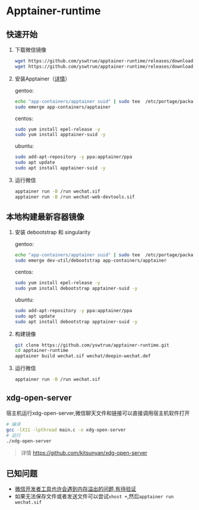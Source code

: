 # Apptainer-runtime

## 快速开始

1. 下载微信镜像

   ```bash
   wget https://github.com/yswtrue/apptainer-runtime/releases/download/stable/wechat.sif
   wget https://github.com/yswtrue/apptainer-runtime/releases/download/latest/wechat-web-devtools.sif
   ```

2. 安装Apptainer（[详情](https://apptainer.org/docs/admin/main/installation.html#install-from-pre-built-packages)）


   gentoo:

   ```bash
   echo "app-containers/apptainer suid" | sudo tee  /etc/portage/package.use/apptainer
   sudo emerge app-containers/apptainer
   ```

   centos:

   ```bash
   sudo yum install epel-release -y
   sudo yum install apptainer-suid -y
   ```

   ubuntu:

   ```bash
   sudo add-apt-repository -y ppa:apptainer/ppa
   sudo apt update
   sudo apt install apptainer-suid -y
   ```

  1. 运行微信

     ```bash
     apptainer run -B /run wechat.sif
     apptainer run -B /run wechat-web-devtools.sif
     ```

## 本地构建最新容器镜像

1. 安装 debootstrap 和 singularity

   gentoo:

   ```bash
   echo "app-containers/apptainer suid" | sudo tee  /etc/portage/package.use/apptainer
   sudo emerge dev-util/debootstrap app-containers/apptainer
   ```

   centos:

   ```bash
   sudo yum install epel-release -y
   sudo yum install debootstrap apptainer-suid -y
   ```

   ubuntu:

   ```bash
   sudo add-apt-repository -y ppa:apptainer/ppa
   sudo apt update
   sudo apt install debootstrap apptainer-suid -y
   ```

2. 构建镜像

   ```bash
   git clone https://github.com/yswtrue/apptainer-runtime.git
   cd apptainer-runtime
   apptainer build wechat.sif wechat/deepin-wechat.def
   ```

3. 运行微信

   ```bash
   apptainer run -B /run wechat.sif
   ```

## xdg-open-server

宿主机运行xdg-open-server,微信聊天文件和链接可以直接调用宿主机软件打开

```bash
# 编译
gcc -lX11 -lpthread main.c -o xdg-open-server
# 运行
./xdg-open-server
```
> 详情 https://github.com/kitsunyan/xdg-open-server


## 已知问题

- [微信开发者工具也许会遇到内存溢出的问题,有待验证](https://github.com/NixOS/nixpkgs/issues/224828#issuecomment-1499317731)
- 如果无法保存文件或者发送文件可以尝试`xhost +`,然后`apptainer run wechat.sif`

